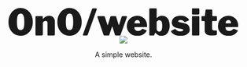 <div align="center">
  <svg width="467.325" height="57.226" viewBox="0 0 467.325 57.226" xmlns="http://www.w3.org/2000/svg"><g id="svgGroup" stroke-linecap="round" fill-rule="evenodd" font-size="9pt" stroke="currentColor" stroke-width="0" fill="currentColor" style="stroke:currentColor;stroke-width:0;fill:currentColor"><path d="M 240.9 18.9 L 228.15 55.125 Q 227.948 55.8 227.654 56.111 A 1.068 1.068 0 0 1 227.588 56.175 A 0.951 0.951 0 0 1 227.298 56.346 Q 226.967 56.475 226.425 56.475 L 218.625 56.475 A 2.495 2.495 0 0 1 217.724 56.322 Q 217.043 56.06 216.667 55.349 A 3.186 3.186 0 0 1 216.45 54.825 L 211.65 39.075 Q 211.391 38.363 211.104 38.266 A 0.283 0.283 0 0 0 211.013 38.25 A 0.314 0.314 0 0 0 210.794 38.348 Q 210.617 38.516 210.479 38.976 A 4.127 4.127 0 0 0 210.45 39.075 L 205.2 55.125 Q 204.975 55.875 204.6 56.175 Q 204.225 56.475 203.4 56.475 L 195.375 56.475 Q 194.132 56.475 193.543 55.446 A 3.201 3.201 0 0 1 193.275 54.825 L 181.05 18.9 A 2.169 2.169 0 0 1 180.952 18.539 Q 180.843 17.924 181.163 17.4 A 1.35 1.35 0 0 1 182.149 16.75 A 2.065 2.065 0 0 1 182.475 16.725 L 194.1 16.725 A 1.92 1.92 0 0 1 195.276 17.128 A 2.408 2.408 0 0 1 195.338 17.175 A 2.291 2.291 0 0 1 195.75 17.596 A 1.766 1.766 0 0 1 196.05 18.225 L 201.225 34.275 A 2.2 2.2 0 0 0 201.293 34.518 Q 201.377 34.76 201.499 34.867 A 0.317 0.317 0 0 0 201.713 34.95 A 0.363 0.363 0 0 0 201.939 34.863 Q 202.153 34.694 202.35 34.2 L 207.225 18.225 Q 207.375 17.625 207.938 17.175 Q 208.5 16.725 209.175 16.725 L 217.35 16.725 A 1.677 1.677 0 0 1 218.137 16.927 A 2.349 2.349 0 0 1 218.513 17.175 A 2.291 2.291 0 0 1 218.925 17.596 A 1.766 1.766 0 0 1 219.225 18.225 L 223.95 34.275 A 2.2 2.2 0 0 0 224.018 34.518 Q 224.102 34.76 224.224 34.867 A 0.317 0.317 0 0 0 224.438 34.95 A 0.363 0.363 0 0 0 224.664 34.863 Q 224.878 34.694 225.075 34.2 L 230.175 18.225 Q 230.475 17.625 230.963 17.175 Q 231.45 16.725 232.125 16.725 L 239.625 16.725 A 1.864 1.864 0 0 1 240.125 16.788 A 1.232 1.232 0 0 1 240.9 17.4 Q 241.193 17.928 241.029 18.547 A 2.264 2.264 0 0 1 240.9 18.9 Z M 54.9 54.6 L 54.9 18.45 Q 54.9 16.914 56.03 16.746 A 2.005 2.005 0 0 1 56.325 16.725 L 68.4 16.725 A 1.733 1.733 0 0 1 68.959 16.808 Q 69.732 17.071 69.75 18.171 A 3.243 3.243 0 0 1 69.75 18.225 L 69.75 21.6 A 1.2 1.2 0 0 0 69.767 21.807 Q 69.816 22.088 70.013 22.2 Q 70.275 22.35 70.725 21.9 Q 72.3 20.175 74.175 18.825 Q 76.05 17.475 78.188 16.725 Q 80.325 15.975 82.65 15.975 A 13.578 13.578 0 0 1 86.588 16.52 A 10.67 10.67 0 0 1 91.163 19.275 A 11.03 11.03 0 0 1 94.138 25.028 A 15.904 15.904 0 0 1 94.425 28.125 L 94.425 54.225 Q 94.425 56.011 93.009 56.38 A 3.315 3.315 0 0 1 92.175 56.475 L 81.15 56.475 Q 80.299 56.475 79.905 56.161 A 0.901 0.901 0 0 1 79.8 56.063 Q 79.425 55.65 79.425 54.6 L 79.425 30.15 A 4.384 4.384 0 0 0 79.297 29.058 A 3.006 3.006 0 0 0 78.338 27.488 A 3.728 3.728 0 0 0 76.748 26.694 Q 76.191 26.559 75.538 26.551 A 6.813 6.813 0 0 0 75.45 26.55 Q 74.325 26.55 73.313 26.963 A 5.501 5.501 0 0 0 71.592 28.086 A 6.328 6.328 0 0 0 71.475 28.2 A 8.685 8.685 0 0 0 70.694 29.105 Q 70.338 29.576 69.997 30.138 A 14.606 14.606 0 0 0 69.9 30.3 L 69.9 54.3 Q 69.9 56.475 67.425 56.475 L 56.85 56.475 A 2.93 2.93 0 0 1 56.091 56.386 Q 54.9 56.065 54.9 54.6 Z M 348.3 29.25 L 356.25 30.9 Q 360.405 31.749 363.083 33.343 A 10.767 10.767 0 0 1 366.038 35.85 Q 368.85 39.375 368.85 43.725 A 13.071 13.071 0 0 1 368.358 47.39 A 10.562 10.562 0 0 1 366.45 51.075 A 13.594 13.594 0 0 1 362.549 54.367 A 18.189 18.189 0 0 1 359.775 55.65 A 24.639 24.639 0 0 1 354.852 56.879 Q 352.53 57.223 349.917 57.225 A 39.979 39.979 0 0 1 349.875 57.225 Q 344.082 57.225 339.842 55.671 A 19.064 19.064 0 0 1 337.875 54.825 A 21.452 21.452 0 0 1 334.921 53.06 Q 333.442 51.995 332.408 50.781 A 10.617 10.617 0 0 1 331.2 49.05 A 3.393 3.393 0 0 1 330.961 48.524 Q 330.852 48.212 330.831 47.917 A 1.967 1.967 0 0 1 330.825 47.775 A 1.076 1.076 0 0 1 330.902 47.36 Q 331.008 47.105 331.259 46.933 A 1.312 1.312 0 0 1 331.35 46.875 L 337.875 43.575 A 6.807 6.807 0 0 1 338.294 43.398 Q 338.961 43.143 339.338 43.2 Q 339.825 43.275 340.2 43.725 Q 341.1 44.7 342.188 45.713 Q 343.149 46.608 344.696 47.239 A 12.64 12.64 0 0 0 345.113 47.4 A 8.725 8.725 0 0 0 346.549 47.782 Q 348.005 48.049 349.95 48 Q 351.525 47.925 352.8 47.663 Q 353.814 47.454 354.496 47.032 A 3.344 3.344 0 0 0 354.825 46.8 A 2.11 2.11 0 0 0 355.311 46.263 A 1.797 1.797 0 0 0 355.575 45.3 A 1.703 1.703 0 0 0 355.203 44.241 A 2.441 2.441 0 0 0 354.938 43.95 Q 354.321 43.37 352.267 43 A 19.515 19.515 0 0 0 352.125 42.975 L 344.475 41.625 A 24.455 24.455 0 0 1 340.623 40.607 Q 338.54 39.857 336.925 38.76 A 13.048 13.048 0 0 1 335.55 37.688 Q 332.325 34.8 332.25 29.7 Q 332.25 25.8 334.313 22.688 A 12.616 12.616 0 0 1 337.876 19.168 A 16.99 16.99 0 0 1 340.425 17.775 A 19.661 19.661 0 0 1 344.753 16.454 Q 346.8 16.065 349.15 15.992 A 35.487 35.487 0 0 1 350.25 15.975 A 28.617 28.617 0 0 1 354.944 16.341 Q 357.651 16.791 359.897 17.796 A 17.06 17.06 0 0 1 360.713 18.188 Q 365.025 20.4 366.675 23.175 Q 367.05 23.7 367.275 24.375 Q 367.471 24.961 366.875 25.321 A 1.932 1.932 0 0 1 366.675 25.425 L 359.775 28.725 A 2.4 2.4 0 0 1 359.447 28.845 Q 358.969 28.979 358.575 28.838 A 2.028 2.028 0 0 1 358.008 28.52 Q 357.804 28.36 357.613 28.14 A 3.432 3.432 0 0 1 357.6 28.125 Q 356.475 26.85 354.675 25.763 Q 353.072 24.794 350.696 24.688 A 13.371 13.371 0 0 0 350.1 24.675 A 9.492 9.492 0 0 0 348.495 24.805 Q 347.557 24.966 346.776 25.327 A 5.981 5.981 0 0 0 346.725 25.35 A 3.323 3.323 0 0 0 346.053 25.764 A 1.896 1.896 0 0 0 345.3 27.3 A 1.248 1.248 0 0 0 345.434 27.85 Q 345.521 28.03 345.666 28.21 A 2.619 2.619 0 0 0 345.788 28.35 A 1.381 1.381 0 0 0 346.128 28.604 Q 346.718 28.933 348.011 29.195 A 18.308 18.308 0 0 0 348.3 29.25 Z M 295.05 56.475 L 288.525 56.475 Q 287.585 56.475 287.128 56.199 A 0.972 0.972 0 0 1 286.913 56.025 A 1.354 1.354 0 0 1 286.646 55.573 Q 286.5 55.179 286.5 54.6 L 286.5 2.55 Q 286.5 1.014 287.63 0.846 A 2.005 2.005 0 0 1 287.925 0.825 L 300.15 0.825 A 1.642 1.642 0 0 1 300.724 0.917 Q 301.5 1.206 301.5 2.4 L 301.5 19.275 A 2.725 2.725 0 0 0 301.518 19.596 Q 301.557 19.926 301.686 20.092 A 0.411 0.411 0 0 0 301.95 20.25 A 0.79 0.79 0 0 0 302.08 20.261 Q 302.377 20.261 302.704 20.044 A 2.27 2.27 0 0 0 302.925 19.875 Q 304.448 18.425 305.936 17.606 A 10.66 10.66 0 0 1 306.038 17.55 Q 307.575 16.725 309.188 16.35 Q 310.8 15.975 312.45 15.975 A 16.006 16.006 0 0 1 316.642 16.501 A 12.728 12.728 0 0 1 320.775 18.45 A 14.577 14.577 0 0 1 324.884 23.043 A 18.957 18.957 0 0 1 326.063 25.463 Q 327.755 29.64 327.889 35.312 A 41.786 41.786 0 0 1 327.9 36.3 A 33.615 33.615 0 0 1 327.358 42.525 Q 326.358 47.829 323.513 51.525 A 14.262 14.262 0 0 1 313.715 57.041 A 21.141 21.141 0 0 1 310.875 57.225 Q 308.55 57.225 306.413 56.475 Q 304.275 55.725 302.475 54.3 Q 300.675 52.875 299.175 51 A 1.438 1.438 0 0 0 299.056 50.867 Q 298.822 50.641 298.613 50.7 A 0.435 0.435 0 0 0 298.415 50.827 Q 298.302 50.947 298.22 51.17 A 1.873 1.873 0 0 0 298.2 51.225 L 297 54.75 Q 296.704 55.725 296.12 56.149 A 1.771 1.771 0 0 1 295.05 56.475 Z M 273.675 43.05 L 280.5 45.825 Q 281.789 46.327 280.891 47.511 A 3.633 3.633 0 0 1 280.8 47.625 A 36.011 36.011 0 0 1 278.6 50.4 Q 277.442 51.714 276.276 52.728 A 19.199 19.199 0 0 1 275.363 53.475 Q 272.625 55.575 269.363 56.4 Q 266.1 57.225 261.9 57.225 A 24.252 24.252 0 0 1 255.219 56.332 A 21.078 21.078 0 0 1 251.1 54.675 Q 246.3 52.125 243.525 47.625 A 18.699 18.699 0 0 1 240.848 39.422 A 23.18 23.18 0 0 1 240.75 37.275 Q 240.75 30.9 243.638 26.1 Q 246.525 21.3 251.288 18.638 Q 256.05 15.975 261.6 15.975 A 23.421 23.421 0 0 1 267.515 16.695 A 19.415 19.415 0 0 1 272.1 18.525 Q 276.675 21.075 279.338 25.838 A 20.183 20.183 0 0 1 281.472 31.756 Q 282 34.386 282 37.425 A 8.098 8.098 0 0 1 281.989 37.878 Q 281.953 38.504 281.813 38.813 A 0.582 0.582 0 0 1 281.585 39.06 Q 281.284 39.252 280.65 39.3 L 257.325 39.3 A 1.482 1.482 0 0 0 256.984 39.338 A 0.99 0.99 0 0 0 256.5 39.6 A 0.889 0.889 0 0 0 256.302 39.917 Q 256.2 40.183 256.2 40.575 Q 256.2 42.773 257.166 44.255 A 5.209 5.209 0 0 0 257.213 44.325 A 6.155 6.155 0 0 0 259.878 46.528 A 7.388 7.388 0 0 0 259.988 46.575 A 9.401 9.401 0 0 0 262.67 47.259 A 11.634 11.634 0 0 0 263.925 47.325 A 8.687 8.687 0 0 0 267.514 46.535 A 10.106 10.106 0 0 0 267.75 46.425 Q 269.625 45.525 272.1 43.125 Q 272.393 42.833 272.65 42.79 A 0.559 0.559 0 0 1 272.663 42.788 A 0.427 0.427 0 0 1 272.709 42.784 Q 272.987 42.775 273.675 43.05 Z M 459 43.05 L 465.825 45.825 Q 467.114 46.327 466.216 47.511 A 3.633 3.633 0 0 1 466.125 47.625 A 36.011 36.011 0 0 1 463.925 50.4 Q 462.767 51.714 461.601 52.728 A 19.199 19.199 0 0 1 460.688 53.475 Q 457.95 55.575 454.688 56.4 Q 451.425 57.225 447.225 57.225 A 24.252 24.252 0 0 1 440.544 56.332 A 21.078 21.078 0 0 1 436.425 54.675 Q 431.625 52.125 428.85 47.625 A 18.699 18.699 0 0 1 426.173 39.422 A 23.18 23.18 0 0 1 426.075 37.275 Q 426.075 30.9 428.963 26.1 Q 431.85 21.3 436.613 18.638 Q 441.375 15.975 446.925 15.975 A 23.421 23.421 0 0 1 452.84 16.695 A 19.415 19.415 0 0 1 457.425 18.525 Q 462 21.075 464.663 25.838 A 20.183 20.183 0 0 1 466.797 31.756 Q 467.325 34.386 467.325 37.425 A 8.098 8.098 0 0 1 467.314 37.878 Q 467.278 38.504 467.138 38.813 A 0.582 0.582 0 0 1 466.91 39.06 Q 466.609 39.252 465.975 39.3 L 442.65 39.3 A 1.482 1.482 0 0 0 442.309 39.338 A 0.99 0.99 0 0 0 441.825 39.6 A 0.889 0.889 0 0 0 441.627 39.917 Q 441.525 40.183 441.525 40.575 Q 441.525 42.773 442.491 44.255 A 5.209 5.209 0 0 0 442.538 44.325 A 6.155 6.155 0 0 0 445.203 46.528 A 7.388 7.388 0 0 0 445.313 46.575 A 9.401 9.401 0 0 0 447.995 47.259 A 11.634 11.634 0 0 0 449.25 47.325 A 8.687 8.687 0 0 0 452.839 46.535 A 10.106 10.106 0 0 0 453.075 46.425 Q 454.95 45.525 457.425 43.125 Q 457.718 42.833 457.975 42.79 A 0.559 0.559 0 0 1 457.988 42.788 A 0.427 0.427 0 0 1 458.034 42.784 Q 458.312 42.775 459 43.05 Z M 422.175 26.85 L 415.2 26.85 A 1.404 1.404 0 0 0 414.814 26.899 Q 414.382 27.023 414.267 27.464 A 1.436 1.436 0 0 0 414.225 27.825 L 414.225 42.225 A 4.907 4.907 0 0 0 414.359 43.404 A 3.24 3.24 0 0 0 415.463 45.188 A 3.683 3.683 0 0 0 416.551 45.785 Q 417.583 46.159 419.127 46.196 A 14.42 14.42 0 0 0 419.475 46.2 L 422.7 46.2 A 1.296 1.296 0 0 1 423.21 46.298 A 1.222 1.222 0 0 1 423.675 46.65 Q 424.05 47.1 424.05 47.7 L 423.975 53.7 A 2.188 2.188 0 0 1 423.736 54.747 Q 423.253 55.65 421.8 55.95 Q 420.15 56.175 418.463 56.288 Q 416.775 56.4 415.088 56.438 Q 413.4 56.475 411.675 56.475 A 18.569 18.569 0 0 1 407.743 56.081 A 12.957 12.957 0 0 1 402.75 53.888 Q 399.225 51.3 399.225 46.5 L 399.225 28.2 A 2.367 2.367 0 0 0 399.177 27.699 Q 398.992 26.85 398.1 26.85 L 394.5 26.85 A 2.846 2.846 0 0 1 393.81 26.774 Q 392.914 26.55 392.742 25.662 A 2.42 2.42 0 0 1 392.7 25.2 L 392.7 18.15 A 1.748 1.748 0 0 1 392.796 17.548 Q 393.077 16.779 394.192 16.729 A 3.548 3.548 0 0 1 394.35 16.725 L 398.775 16.725 A 1.096 1.096 0 0 0 399.141 16.669 Q 399.477 16.551 399.605 16.182 A 1.462 1.462 0 0 0 399.675 15.825 L 400.875 4.725 A 2.811 2.811 0 0 1 400.99 4.143 Q 401.262 3.301 402.076 3.232 A 1.768 1.768 0 0 1 402.225 3.225 L 413.25 3.225 A 1.748 1.748 0 0 1 413.853 3.321 Q 414.622 3.602 414.672 4.717 A 3.548 3.548 0 0 1 414.675 4.875 L 414.675 15.825 Q 414.675 16.48 415.195 16.615 A 1.215 1.215 0 0 0 415.5 16.65 L 422.4 16.65 Q 423.833 16.65 424.022 17.725 A 2.029 2.029 0 0 1 424.05 18.075 L 424.05 25.2 Q 424.05 26.85 422.175 26.85 Z M 24.825 0 Q 30.225 0 34.725 2.138 Q 39.225 4.275 42.525 8.175 A 28.028 28.028 0 0 1 47.021 15.639 A 32.75 32.75 0 0 1 47.663 17.325 A 32.889 32.889 0 0 1 49.355 25.376 A 39.572 39.572 0 0 1 49.5 28.8 Q 49.5 37.05 46.35 43.425 A 25.838 25.838 0 0 1 41.182 50.614 A 23.849 23.849 0 0 1 37.65 53.438 A 22.283 22.283 0 0 1 27.057 56.987 A 27.587 27.587 0 0 1 24.825 57.075 A 24.749 24.749 0 0 1 16.965 55.86 A 22.084 22.084 0 0 1 11.925 53.438 A 24.51 24.51 0 0 1 3.4 43.919 A 29.146 29.146 0 0 1 3.15 43.425 Q 0 37.05 0 28.8 A 36.874 36.874 0 0 1 0.718 21.4 A 31.307 31.307 0 0 1 1.838 17.325 Q 3.675 12.075 7.013 8.175 Q 10.35 4.275 14.888 2.138 A 22.701 22.701 0 0 1 23.654 0.026 A 26.597 26.597 0 0 1 24.825 0 Z M 124.275 0 Q 129.675 0 134.175 2.138 Q 138.675 4.275 141.975 8.175 A 28.028 28.028 0 0 1 146.471 15.639 A 32.75 32.75 0 0 1 147.113 17.325 A 32.889 32.889 0 0 1 148.805 25.376 A 39.572 39.572 0 0 1 148.95 28.8 Q 148.95 37.05 145.8 43.425 A 25.838 25.838 0 0 1 140.632 50.614 A 23.849 23.849 0 0 1 137.1 53.438 A 22.283 22.283 0 0 1 126.507 56.987 A 27.587 27.587 0 0 1 124.275 57.075 A 24.749 24.749 0 0 1 116.415 55.86 A 22.084 22.084 0 0 1 111.375 53.438 A 24.51 24.51 0 0 1 102.85 43.919 A 29.146 29.146 0 0 1 102.6 43.425 Q 99.45 37.05 99.45 28.8 A 36.874 36.874 0 0 1 100.168 21.4 A 31.307 31.307 0 0 1 101.288 17.325 Q 103.125 12.075 106.463 8.175 Q 109.8 4.275 114.338 2.138 A 22.701 22.701 0 0 1 123.104 0.026 A 26.597 26.597 0 0 1 124.275 0 Z M 151.35 55.05 L 170.025 2.175 Q 170.493 0.972 171.676 0.841 A 2.722 2.722 0 0 1 171.975 0.825 L 178.2 0.825 Q 180.294 0.825 179.48 3.286 A 6.834 6.834 0 0 1 179.475 3.3 L 161.4 54.525 Q 161.166 55.227 160.83 55.652 A 1.85 1.85 0 0 1 160.388 56.063 A 2.453 2.453 0 0 1 159.602 56.388 Q 159.278 56.463 158.9 56.474 A 4.457 4.457 0 0 1 158.775 56.475 L 152.55 56.475 A 2.81 2.81 0 0 1 152.085 56.441 Q 151.022 56.261 151.319 55.159 A 2.626 2.626 0 0 1 151.35 55.05 Z M 388.275 18.225 L 388.275 54.3 A 3.781 3.781 0 0 1 388.233 54.888 Q 388.185 55.195 388.081 55.437 A 1.417 1.417 0 0 1 387.675 55.988 A 1.834 1.834 0 0 1 387.13 56.285 Q 386.631 56.463 385.9 56.475 A 6.463 6.463 0 0 1 385.8 56.475 L 375.225 56.475 Q 374.295 56.475 373.852 56.168 A 0.979 0.979 0 0 1 373.688 56.025 A 1.354 1.354 0 0 1 373.421 55.573 Q 373.275 55.179 373.275 54.6 L 373.275 18.45 Q 373.275 16.914 374.405 16.746 A 2.005 2.005 0 0 1 374.7 16.725 L 386.925 16.725 A 1.733 1.733 0 0 1 387.484 16.808 Q 388.257 17.071 388.275 18.171 A 3.243 3.243 0 0 1 388.275 18.225 Z M 24.75 45.375 A 7.73 7.73 0 0 0 26.655 45.153 A 5.452 5.452 0 0 0 29.175 43.763 A 6.367 6.367 0 0 0 30.301 42.237 Q 31.098 40.772 31.538 38.55 Q 32.218 35.115 32.249 29.425 A 100.722 100.722 0 0 0 32.25 28.875 Q 32.25 22.575 31.5 18.788 Q 30.75 15 29.1 13.275 A 5.507 5.507 0 0 0 25.667 11.604 A 7.658 7.658 0 0 0 24.75 11.55 Q 22.05 11.55 20.4 13.275 A 6.87 6.87 0 0 0 19.31 14.825 Q 18.501 16.356 18.03 18.675 A 23.267 23.267 0 0 0 18 18.825 A 33.598 33.598 0 0 0 17.573 21.739 Q 17.412 23.265 17.331 25.049 A 84.912 84.912 0 0 0 17.25 28.875 Q 17.25 34.743 17.967 38.351 A 23.22 23.22 0 0 0 18 38.513 Q 18.741 42.107 20.361 43.724 A 5.155 5.155 0 0 0 20.4 43.763 A 5.564 5.564 0 0 0 23.447 45.272 A 7.852 7.852 0 0 0 24.75 45.375 Z M 124.2 45.375 A 7.73 7.73 0 0 0 126.105 45.153 A 5.452 5.452 0 0 0 128.625 43.763 A 6.367 6.367 0 0 0 129.751 42.237 Q 130.548 40.772 130.988 38.55 Q 131.668 35.115 131.699 29.425 A 100.722 100.722 0 0 0 131.7 28.875 Q 131.7 22.575 130.95 18.788 Q 130.2 15 128.55 13.275 A 5.507 5.507 0 0 0 125.117 11.604 A 7.658 7.658 0 0 0 124.2 11.55 Q 121.5 11.55 119.85 13.275 A 6.87 6.87 0 0 0 118.76 14.825 Q 117.951 16.356 117.48 18.675 A 23.267 23.267 0 0 0 117.45 18.825 A 33.598 33.598 0 0 0 117.023 21.739 Q 116.862 23.265 116.781 25.049 A 84.912 84.912 0 0 0 116.7 28.875 Q 116.7 34.743 117.417 38.351 A 23.22 23.22 0 0 0 117.45 38.513 Q 118.191 42.107 119.811 43.724 A 5.155 5.155 0 0 0 119.85 43.763 A 5.564 5.564 0 0 0 122.897 45.272 A 7.852 7.852 0 0 0 124.2 45.375 Z M 301.5 28.125 L 301.5 42.6 Q 301.5 44.302 302.056 45.54 A 5.179 5.179 0 0 0 302.175 45.788 A 4.892 4.892 0 0 0 303.193 47.151 A 4.488 4.488 0 0 0 304.05 47.775 A 5.243 5.243 0 0 0 305.969 48.397 A 6.68 6.68 0 0 0 306.825 48.45 A 5.586 5.586 0 0 0 308.41 48.235 A 4.505 4.505 0 0 0 310.088 47.325 A 4.734 4.734 0 0 0 311.016 46.218 Q 311.36 45.664 311.638 44.953 A 12.048 12.048 0 0 0 312.075 43.575 A 17.903 17.903 0 0 0 312.46 41.567 Q 312.605 40.511 312.678 39.269 A 45.826 45.826 0 0 0 312.75 36.6 A 45.873 45.873 0 0 0 312.662 33.634 Q 312.39 29.466 311.288 27.6 A 5.436 5.436 0 0 0 310.067 26.141 Q 308.915 25.197 307.298 25.13 A 6.03 6.03 0 0 0 307.05 25.125 A 6.46 6.46 0 0 0 305.228 25.375 A 5.595 5.595 0 0 0 303.975 25.913 Q 302.625 26.7 301.5 28.125 Z M 388.275 2.4 L 388.275 11.25 Q 388.275 13.425 385.8 13.425 L 375.225 13.425 Q 374.1 13.425 373.688 12.938 A 1.535 1.535 0 0 1 373.413 12.44 Q 373.336 12.214 373.302 11.937 A 3.807 3.807 0 0 1 373.275 11.475 L 373.275 2.55 Q 373.275 1.014 374.405 0.846 A 2.005 2.005 0 0 1 374.7 0.825 L 386.925 0.825 A 1.642 1.642 0 0 1 387.499 0.917 Q 388.275 1.206 388.275 2.4 Z M 256.425 31.5 L 266.175 31.575 A 4.731 4.731 0 0 0 266.5 31.565 Q 266.987 31.532 267.188 31.388 Q 267.45 31.2 267.45 30.525 A 4.524 4.524 0 0 0 267.377 29.741 Q 267.253 29.044 266.925 28.2 Q 266.4 26.85 265.275 25.8 Q 264.15 24.75 262.275 24.75 Q 260.775 24.75 259.388 25.463 A 4.942 4.942 0 0 0 257.396 27.351 A 6.146 6.146 0 0 0 257.213 27.675 Q 256.56 28.919 256.448 30.73 A 12.534 12.534 0 0 0 256.425 31.5 Z M 441.75 31.5 L 451.5 31.575 A 4.731 4.731 0 0 0 451.825 31.565 Q 452.312 31.532 452.513 31.388 Q 452.775 31.2 452.775 30.525 A 4.524 4.524 0 0 0 452.702 29.741 Q 452.578 29.044 452.25 28.2 Q 451.725 26.85 450.6 25.8 Q 449.475 24.75 447.6 24.75 Q 446.1 24.75 444.713 25.463 A 4.942 4.942 0 0 0 442.721 27.351 A 6.146 6.146 0 0 0 442.538 27.675 Q 441.885 28.919 441.773 30.73 A 12.534 12.534 0 0 0 441.75 31.5 Z" vector-effect="non-scaling-stroke"/></g></svg>
  <!-- Font: "Libre Franklin", Weight: 900 -->
  <br />
  <img src=https://skillicons.dev/icons?i=nextjs,pnpm,ts />
  <br />
  <p>A simple website.</p>
</div>
